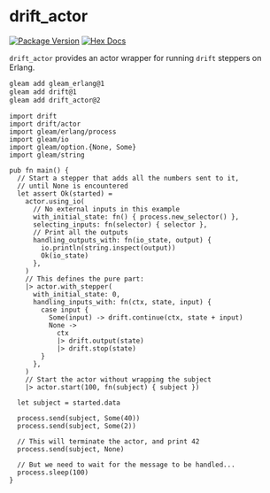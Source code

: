 # drift_actor

[![Package Version](https://img.shields.io/hexpm/v/drift_actor)](https://hex.pm/packages/drift_actor)
[![Hex Docs](https://img.shields.io/badge/hex-docs-ffaff3)](https://hexdocs.pm/drift_actor/)

`drift_actor` provides an actor wrapper for running `drift` steppers on Erlang.

```sh
gleam add gleam_erlang@1
gleam add drift@1
gleam add drift_actor@2
```
```gleam
import drift
import drift/actor
import gleam/erlang/process
import gleam/io
import gleam/option.{None, Some}
import gleam/string

pub fn main() {
  // Start a stepper that adds all the numbers sent to it,
  // until None is encountered
  let assert Ok(started) =
    actor.using_io(
      // No external inputs in this example 
      with_initial_state: fn() { process.new_selector() },
      selecting_inputs: fn(selector) { selector },
      // Print all the outputs
      handling_outputs_with: fn(io_state, output) {
        io.println(string.inspect(output))
        Ok(io_state)
      },
    )
    // This defines the pure part:
    |> actor.with_stepper(
      with_initial_state: 0,
      handling_inputs_with: fn(ctx, state, input) {
        case input {
          Some(input) -> drift.continue(ctx, state + input)
          None ->
            ctx
            |> drift.output(state)
            |> drift.stop(state)
        }
      },
    )
    // Start the actor without wrapping the subject
    |> actor.start(100, fn(subject) { subject })

  let subject = started.data

  process.send(subject, Some(40))
  process.send(subject, Some(2))

  // This will terminate the actor, and print 42
  process.send(subject, None)

  // But we need to wait for the message to be handled...
  process.sleep(100)
}
```
